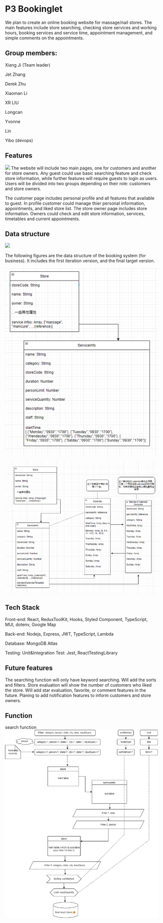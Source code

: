 P3 Bookinglet
=======
We plan to create an online booking website for massage/nail stores. The main features include store searching, checking store services and working hours, booking services and service time, appointment management, and simple comments on the appointments.

Group members:
-----
Xiang Ji (Team leader)

Jet Zhang

Derek Zhu

Xiaoman Li

XR LIU

Longcan

Yvonne

Lin

Yibo (devops)

Features
----------
![](https://github.com/plasmasky-hub/P3/blob/readme/README/Main_Page.png)
The website will include two main pages, one for customers and another for store owners. Any guest could use basic searching feature and check store information, while further features will require guests to login as users. Users will be divided into two groups depending on their role: customers and store owners.

The customer page includes personal profile and all features that available to guest. In profile customer could manage thier personal information, appointments, and liked store list.
The store owner page includes store information. Owners could check and edit store information, services, timetables and current appointments.

Data structure
----------
![](https://github.com/plasmasky-hub/P3/blob/readme/README/Database_diagram.png)

The following figures are the data structure of the booking system (for business). It includes the first iteration version, and the final target version.

![](https://github.com/RedRe4per/MyPicture/blob/main/JR-P3/business_serviceInfo_structure_interation1.png)

![](https://github.com/RedRe4per/MyPicture/blob/main/JR-P3/business_serviceInfo_struture_final_version.png)

Tech Stack
---------
Front-end: 
React, ReduxToolKit, Hooks, Styled Component, TypeScript, MUI, dotenv, Google Map

Back-end: 
Nodejs, Express, JWT, TypeScript, Lambda

Database: 
MongoDB Atlas

Testing:
Unit&Integration Test: Jest, ReactTestingLibrary 

Future features
----------
The searching function will only have keyword searching. Will add the sorts and filters.
Store evaluation will show the number of customers who liked the store. Will add star evaluation, favorite, or comment features in the future.
Planing to add notification features to inform customers and store owners.

Function
----------
search function
![](https://github.com/RedRe4per/MyPicture/blob/main/JR-P3/filtering%20and%20sorting.jpg)
